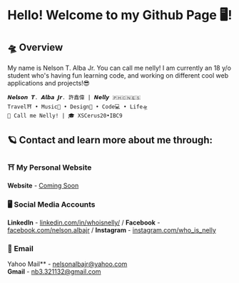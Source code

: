 # Hello! Welcome to my Github Page 🖥️!
## 🛸 Overview
My name is Nelson T. Alba Jr. You can call me nelly! I am currently an 18 y/o student who's having fun learning code, and working on different cool web applications and projects!😎
```
𝙉𝙚𝙡𝙨𝙤𝙣 𝙏. 𝘼𝙡𝙗𝙖 𝙅𝙧. 許鑫偉 | 𝙉𝙚𝙡𝙡𝙮 🇵🇭🇨🇳🇪🇸
Travel⛩ • Music🎹 • Design🎨 • Code💻 • Life🛸
📢 Call me Nelly! | 🎓 XSCerus20•IBC9
```

## 🪐 Contact and learn more about me through:
### ⛩ My Personal Website
**Website** - [Coming Soon](#)

### 🖥️ Social Media Accounts
**LinkedIn** - [linkedin.com/in/whoisnelly/](https://www.linkedin.com/in/whoisnelly) / **Facebook** - [facebook.com/nelson.albajr](https://www.facebook.com/nelson.albajr) / **Instagram** - [instagram.com/who_is_nelly](https://www.instagram.com/who_is_nelly/)

### 📮 Email
Yahoo Mail** - [nelsonalbajr@yahoo.com](nelsonalbajr@yahoo.com)<br/>
**Gmail** - [nb3.321132@gmail.com](nb3.321132@gmail.com)

